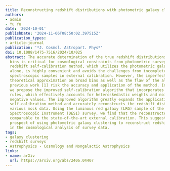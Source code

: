 ```yaml
---
title: Reconstructing redshift distributions with photometric galaxy clustering
authors:
- admin
- Yu Yu
date: '2024-10-01'
publishDate: '2024-11-06T08:50:02.397515Z'
publication_types:
- article-journal
publication: '*J. Cosmol. Astropart. Phys*'
doi: 10.1088/1475-7516/2024/10/025
abstract: The accurate determination of the true redshift distributions in tomographic
  bins is critical for cosmological constraints from photometric surveys. The proposed
  redshift self-calibration method, which utilizes the photometric galaxy clustering
  alone, is highly convenient and avoids the challenges from incomplete or unrepresentative
  spectroscopic samples in external calibration. However, the imperfection of the
  theoretical approximation on broad bins as well as the flaw of the algorithm in
  previous work [1] risk the accuracy and application of the method. In this paper,
  we propose the improved self-calibration algorithm that incorporates novel update
  rules, which effectively accounts for heteroskedastic weights and noisy data with
  negative values. The improved algorithm greatly expands the application range of
  self-calibration method and accurately reconstructs the redshift distributions for
  various mock data. Using the luminous red galaxy (LRG) sample of the Dark Energy
  Spectroscopic Instrument (DESI) survey, we find that the reconstructed results are
  comparable to the state-of-the-art external calibration. This suggests the exciting
  prospect of using photometric galaxy clustering to reconstruct redshift distributions
  in the cosmological analysis of survey data.
tags:
- galaxy clustering
- redshift surveys
- Astrophysics - Cosmology and Nongalactic Astrophysics
links:
- name: arXiv
  url: https://arxiv.org/abs/2406.04407
---
```


